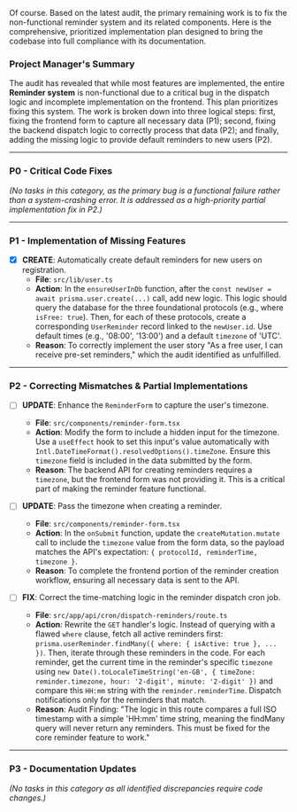 Of course. Based on the latest audit, the primary remaining work is to fix the non-functional reminder system and its related components. Here is the comprehensive, prioritized implementation plan designed to bring the codebase into full compliance with its documentation.

### **Project Manager's Summary**

The audit has revealed that while most features are implemented, the entire **Reminder system** is non-functional due to a critical bug in the dispatch logic and incomplete implementation on the frontend. This plan prioritizes fixing this system. The work is broken down into three logical steps: first, fixing the frontend form to capture all necessary data (P1); second, fixing the backend dispatch logic to correctly process that data (P2); and finally, adding the missing logic to provide default reminders to new users (P2).

---

### **P0 - Critical Code Fixes**

*(No tasks in this category, as the primary bug is a functional failure rather than a system-crashing error. It is addressed as a high-priority partial implementation fix in P2.)*

---

### **P1 - Implementation of Missing Features**

- [x] **CREATE**: Automatically create default reminders for new users on registration.
    - **File**: `src/lib/user.ts`
    - **Action**: In the `ensureUserInDb` function, after the `const newUser = await prisma.user.create(...)` call, add new logic. This logic should query the database for the three foundational protocols (e.g., where `isFree: true`). Then, for each of these protocols, create a corresponding `UserReminder` record linked to the `newUser.id`. Use default times (e.g., '08:00', '13:00') and a default `timezone` of 'UTC'.
    - **Reason**: To correctly implement the user story "As a free user, I can receive pre-set reminders," which the audit identified as unfulfilled.

---

### **P2 - Correcting Mismatches & Partial Implementations**

- [ ] **UPDATE**: Enhance the `ReminderForm` to capture the user's timezone.
    - **File**: `src/components/reminder-form.tsx`
    - **Action**: Modify the form to include a hidden input for the timezone. Use a `useEffect` hook to set this input's value automatically with `Intl.DateTimeFormat().resolvedOptions().timeZone`. Ensure this `timezone` field is included in the data submitted by the form.
    - **Reason**: The backend API for creating reminders requires a `timezone`, but the frontend form was not providing it. This is a critical part of making the reminder feature functional.

- [ ] **UPDATE**: Pass the timezone when creating a reminder.
    - **File**: `src/components/reminder-form.tsx`
    - **Action**: In the `onSubmit` function, update the `createMutation.mutate` call to include the `timezone` value from the form data, so the payload matches the API's expectation: `{ protocolId, reminderTime, timezone }`.
    - **Reason**: To complete the frontend portion of the reminder creation workflow, ensuring all necessary data is sent to the API.

- [ ] **FIX**: Correct the time-matching logic in the reminder dispatch cron job.
    - **File**: `src/app/api/cron/dispatch-reminders/route.ts`
    - **Action**: Rewrite the `GET` handler's logic. Instead of querying with a flawed `where` clause, fetch all active reminders first: `prisma.userReminder.findMany({ where: { isActive: true }, ... })`. Then, iterate through these reminders in the code. For each reminder, get the current time in the reminder's specific `timezone` using `new Date().toLocaleTimeString('en-GB', { timeZone: reminder.timezone, hour: '2-digit', minute: '2-digit' })` and compare this `HH:mm` string with the `reminder.reminderTime`. Dispatch notifications only for the reminders that match.
    - **Reason**: Audit Finding: "The logic in this route compares a full ISO timestamp with a simple 'HH:mm' time string, meaning the findMany query will never return any reminders. This must be fixed for the core reminder feature to work."

---

### **P3 - Documentation Updates**

*(No tasks in this category as all identified discrepancies require code changes.)*